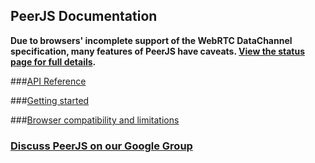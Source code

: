## PeerJS Documentation

**Due to browsers' incomplete support of the WebRTC DataChannel specification, many features of PeerJS have caveats.
[View the status page for full details](http://peerjs.com/status).**

###[API Reference](https://github.com/peers/peerjs/blob/master/docs/api.md)

###[Getting started](http://peerjs.com/start)

###[Browser compatibility and limitations](http://peerjs.com/status)

### [Discuss PeerJS on our Google Group](https://groups.google.com/forum/?fromgroups#!forum/peerjs)
